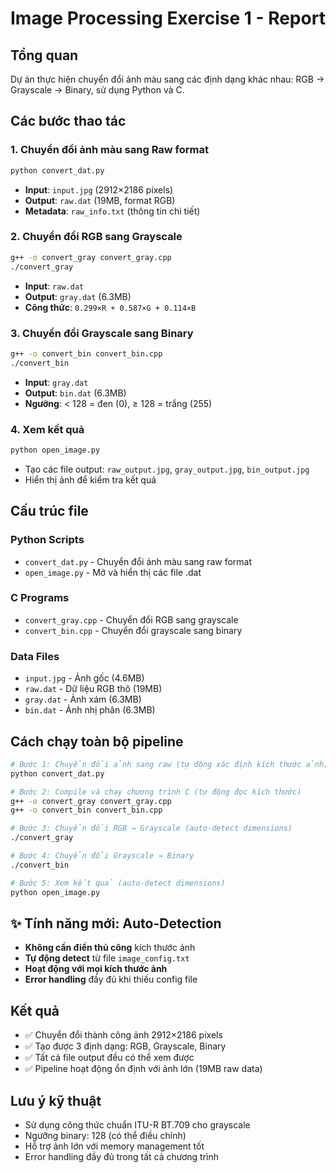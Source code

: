 # Image Processing Exercise 1 - Report

## Tổng quan
Dự án thực hiện chuyển đổi ảnh màu sang các định dạng khác nhau: RGB → Grayscale → Binary, sử dụng Python và C.

## Các bước thao tác

### 1. Chuyển đổi ảnh màu sang Raw format
```bash
python convert_dat.py
```
- **Input**: `input.jpg` (2912×2186 pixels)
- **Output**: `raw.dat` (19MB, format RGB)
- **Metadata**: `raw_info.txt` (thông tin chi tiết)

### 2. Chuyển đổi RGB sang Grayscale
```bash
g++ -o convert_gray convert_gray.cpp
./convert_gray
```
- **Input**: `raw.dat`
- **Output**: `gray.dat` (6.3MB)
- **Công thức**: `0.299×R + 0.587×G + 0.114×B`

### 3. Chuyển đổi Grayscale sang Binary
```bash
g++ -o convert_bin convert_bin.cpp
./convert_bin
```
- **Input**: `gray.dat`
- **Output**: `bin.dat` (6.3MB)
- **Ngưỡng**: < 128 = đen (0), ≥ 128 = trắng (255)

### 4. Xem kết quả
```bash
python open_image.py
```
- Tạo các file output: `raw_output.jpg`, `gray_output.jpg`, `bin_output.jpg`
- Hiển thị ảnh để kiểm tra kết quả

## Cấu trúc file

### Python Scripts
- `convert_dat.py` - Chuyển đổi ảnh màu sang raw format
- `open_image.py` - Mở và hiển thị các file .dat

### C Programs
- `convert_gray.cpp` - Chuyển đổi RGB sang grayscale
- `convert_bin.cpp` - Chuyển đổi grayscale sang binary

### Data Files
- `input.jpg` - Ảnh gốc (4.6MB)
- `raw.dat` - Dữ liệu RGB thô (19MB)
- `gray.dat` - Ảnh xám (6.3MB)
- `bin.dat` - Ảnh nhị phân (6.3MB)

## Cách chạy toàn bộ pipeline

```bash
# Bước 1: Chuyển đổi ảnh sang raw (tự động xác định kích thước ảnh)
python convert_dat.py

# Bước 2: Compile và chạy chương trình C (tự động đọc kích thước)
g++ -o convert_gray convert_gray.cpp
g++ -o convert_bin convert_bin.cpp

# Bước 3: Chuyển đổi RGB → Grayscale (auto-detect dimensions)
./convert_gray

# Bước 4: Chuyển đổi Grayscale → Binary
./convert_bin

# Bước 5: Xem kết quả (auto-detect dimensions)
python open_image.py
```

## ✨ **Tính năng mới: Auto-Detection**

- **Không cần điền thủ công** kích thước ảnh
- **Tự động detect** từ file `image_config.txt`
- **Hoạt động với mọi kích thước ảnh**
- **Error handling** đầy đủ khi thiếu config file

## Kết quả
- ✅ Chuyển đổi thành công ảnh 2912×2186 pixels
- ✅ Tạo được 3 định dạng: RGB, Grayscale, Binary
- ✅ Tất cả file output đều có thể xem được
- ✅ Pipeline hoạt động ổn định với ảnh lớn (19MB raw data)

## Lưu ý kỹ thuật
- Sử dụng công thức chuẩn ITU-R BT.709 cho grayscale
- Ngưỡng binary: 128 (có thể điều chỉnh)
- Hỗ trợ ảnh lớn với memory management tốt
- Error handling đầy đủ trong tất cả chương trình
